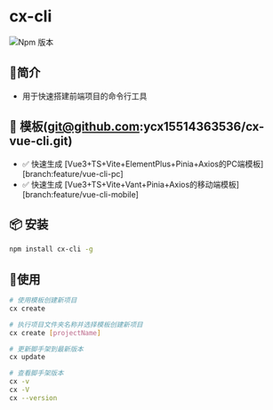 #  cx-cli
![Npm 版本](https://img.shields.io/badge/cx-cli_v0.0.1-blue)

## 📖简介
- 用于快速搭建前端项目的命令行工具

## 📕 模板(git@github.com:ycx15514363536/cx-vue-cli.git)
-  ✅ 快速生成 [Vue3+TS+Vite+ElementPlus+Pinia+Axios的PC端模板][branch:feature/vue-cli-pc]
-  ✅ 快速生成 [Vue3+TS+Vite+Vant+Pinia+Axios的移动端模板][branch:feature/vue-cli-mobile]

## 📦 安装

```bash
npm install cx-cli -g
```
## 🚩使用

```bash
# 使用模板创建新项目
cx create 

# 执行项目文件夹名称并选择模板创建新项目
cx create [projectName]

# 更新脚手架到最新版本
cx update

# 查看脚手架版本
cx -v
cx -V
cx --version

```
